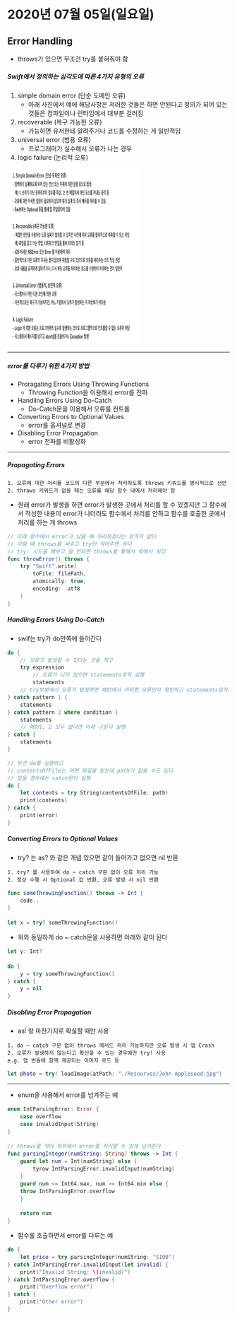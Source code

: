 # 2020년 07월 05일(일요일)




## Error Handling

* throws가 있으면 무조건 try를 붙혀줘야 함

##### Swift에서 정의하는 심각도에 따른 4가지 유형의 오류

1. simple domain error (단순 도메인 오류)
	- 아래 사진에서 예에 해당사항은 저러한 것들은 하면 안된다고 정의가 되어 있는 것들은 컴파일이나 런타임에서 대부분 걸러짐
2. recoverable (복구 가능한 오류)
	- 가능하면 유저한테 알려주거나 코드를 수정하는 게 일반적임
3. universal error (범용 오류)
	- 프로그래머가 실수해서 오류가 나는 경우
4. logic failure (논리적 오류)

<img src="https://github.com/danbin920404/TIL/blob/master/SwiftGrammar/images/ErrorHandling/ErrorHandling_1.png" width="60%" height="400px">

-----

##### error를 다루기 위한 4가지 방법

* Proragating Errors Using Throwing Functions
	- Throwing Function을 이용해서 error를 전파
* Handilng Errors Using Do-Catch
	- Do-Catch문을 이용해서 오류를 컨트롤
* Converting Errors to Optional Values
	- error를 옵셔널로 변경
* Disabling Error Propagation
	-	error 전파를 비활성화

-----

##### Propagating Errors

```
1. 오류에 대한 처리를 코드의 다른 부분에서 처리하도록 throws 키워드를 명시적으로 선언
2. throws 키워드가 없을 때는 오류를 해당 함수 내에서 처리해야 함
```

* 원래 error가 발생을 하면 error가 발생한 곳에서 처리를 할 수 있겠지만 그 함수에서 작성한 내용이 error가 나더라도 함수에서 처리를 안하고 함수를 호출한 곳에서 처리를 하는 게 throws

```swift
// 아래 함수에서 error가 났을 때 처리하겠다는 로직이 없다
// 이럴 때 throws를 써주고 try만 적어주면 된다
// try: 시도를 해보고 잘 안되면 throws를 통해서 밖에서 처리
func throwError() throws {
	try "Swift".write(
		toFile: filePath,
		atomically: true,
		encoding: .utf8
	)
}
```

##### Handling Errors Using Do-Catch

* swif는 try가 do안쪽에 들어간다

```swift
do {
	// 오류가 발생할 수 있다는 것을 적고
	try expression
		// 오류가 나지 않으면 statements로직 실행
		statements
	// try부분에서 오류가 발생하면 패턴에서 어떠한 오류인지 확인하고 statements로직 실행
} catch pattern 1 {
	statements
} catch pattern 2 where condition {
	statements
	// 패턴1, 2 모두 없다면 아래 구문이 실행
} catch {
	statements
}
```

```swift
// 우선 do를 실행하고
// contentsOfFile는 어떤 파일을 받는데 path가 없을 수도 있다
// 없을 경우에는 catch문이 실행
do {
	let contents = try String(contentsOfFile: path)
	print(contents)
} catch {
	print(error)
}
```

##### Converting Errors to Optional Values

* try? 는 as? 와 같은 개념 있으면 같이 들어가고 없으면 nil 반환

```
1. try? 를 사용하여 do ~ catch 구문 없이 오류 처리 가능
2. 정상 수행 시 Optional 값 반환, 오류 발생 시 nil 반환
```

```swift
func someThrowingFunction() throws -> Int {
	code..
}

let x = try? someThrowingFunction()
```

* 위와 동일하게 do ~ catch문을 사용하면 아래와 같이 된다

```swift
let y: Int?

do {
	y = try someThrowingFunction()
} catch {
	y = nil
}
```

##### Disabling Error Propagation

* as! 랑 마찬가지로 확실할 때만 사용

```
1. do ~ catch 구문 없이 throws 메서드 처리 가능하지만 오류 발생 시 앱 Crash
2. 오류가 발생하지 않는다고 확신할 수 있는 경우에만 try! 사용
e.g. 앱 번들에 함께 제공되는 이미지 로드 등
```

```swift
let photo = try! loadImage(atPath: "./Resourves/John Appleseed.jpg")
```

-----

* enum을 사용해서 error를 넘겨주는 예

```swift
enum IntParsingError: Error {
	case overflow
	case invalidInput(String)
}

// throws를 적어 외부에서 error를 처리할 수 있게 넘겨준다
func parsingInteger(numString: String) throws -> Int {
	guard let num = Int(numString) else {
		tyrow IntParsingError.invalidInput(numString)
	}
	guard num <= Int64.max, num >= Int64.min else {
	throw IntParsingError.overflow
	}
	
	return num
}
```

* 함수를 호출하면서 error를 다루는 예

```swift
do {
	let price = try parsingInteger(numString: "$100")
} catch IntParsingError.invalidInput(let invalid) {
	print("Invalid String: \(invalid)")
} catch IntParsingError.overflow {
	print("Overflow error")
} catch {
	print("Other error")
}
```


























